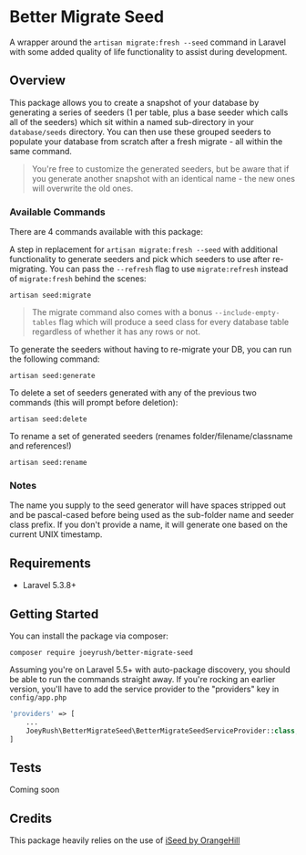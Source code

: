 # Better Migrate Seed
A wrapper around the `artisan migrate:fresh --seed` command in Laravel with some added quality of life functionality to assist during development.

## Overview
This package allows you to create a snapshot of your database by generating a series of seeders (1 per table, plus a base seeder which calls all of the seeders) which sit within a named sub-directory in your `database/seeds` directory. You can then use these grouped seeders to populate your database from scratch after a fresh migrate - all within the same command.

> You're free to customize the generated seeders, but be aware that if you generate another snapshot with an identical name - the new ones will overwrite the old ones.

### Available Commands
There are 4 commands available with this package:

A step in replacement for `artisan migrate:fresh --seed` with additional functionality to generate seeders and pick which seeders to use after re-migrating. You can pass the `--refresh` flag to use `migrate:refresh` instead of `migrate:fresh` behind the scenes:
```
artisan seed:migrate
```
> The migrate command also comes with a bonus `--include-empty-tables` flag which will produce a seed class for every database table regardless of whether it has any rows or not.

To generate the seeders without having to re-migrate your DB, you can run the following command:
```
artisan seed:generate
```

To delete a set of seeders generated with any of the previous two commands (this will prompt before deletion):
```
artisan seed:delete
```

To rename a set of generated seeders (renames folder/filename/classname and references!)
```
artisan seed:rename
```

### Notes
The name you supply to the seed generator will have spaces stripped out and be pascal-cased before being used as the sub-folder name and seeder class prefix. If you don't provide a name, it will generate one based on the current UNIX timestamp.

## Requirements
- Laravel 5.3.8+

## Getting Started

You can install the package via composer:
```
composer require joeyrush/better-migrate-seed
```

Assuming you're on Laravel 5.5+ with auto-package discovery, you should be able to run the commands straight away. If you're rocking an earlier version, you'll have to add the service provider to the "providers" key in `config/app.php`

```php
'providers' => [
    ...
    JoeyRush\BetterMigrateSeed\BetterMigrateSeedServiceProvider::class,
]
```

## Tests
Coming soon

## Credits
This package heavily relies on the use of [iSeed by OrangeHill](https://github.com/orangehill/iseed)
